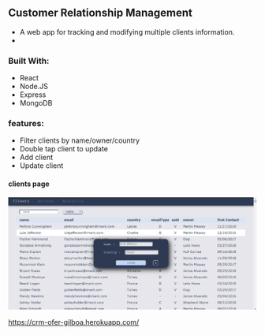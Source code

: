 ## Customer Relationship Management

- A web app for tracking and modifying multiple clients information. 
- 
### Built With:
- React
- Node.JS
- Express
- MongoDB

### features:

- Filter clients by name/owner/country
- Double tap client to update
- Add client
- Update client

 
#### clients page
![alt text](src/img/CRMclients.PNG "Home Page screenshot")


 https://crm-ofer-gilboa.herokuapp.com/

